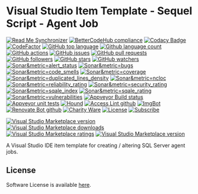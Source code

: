 # Visual Studio Item Template - Sequel Script - Agent Job 

<!--BadgesSTART-->
<!-- Powered by https://github.com/GregTrevellick/ReadMeSynchronizer -->
[![Read Me Synchronizer](https://img.shields.io/badge/-powered%20by%20ReadMeSynchronizer-brightgreen.svg)](https://github.com/GregTrevellick/ReadMeSynchronizer)
[![BetterCodeHub compliance](https://bettercodehub.com/edge/badge/GregTrevellick/VsixItemTemplateSqlScriptAgentJob?branch=master)](https://bettercodehub.com/results/GregTrevellick/VsixItemTemplateSqlScriptAgentJob)
[![Codacy Badge](https://api.codacy.com/project/badge/Grade/da72094a1ff0476e88a4f9d598f2d5ec)](https://www.codacy.com/project/gtrevellick/VsixItemTemplateSqlScriptAgentJob/dashboard?utm_source=github.com&amp;utm_medium=referral&amp;utm_content=GregTrevellick/VsixItemTemplateSqlScriptAgentJob&amp;utm_campaign=Badge_Grade_Dashboard)
 [![CodeFactor](https://www.codefactor.io/repository/github/GregTrevellick/VsixItemTemplateSqlScriptAgentJob/badge)](https://www.codefactor.io/repository/github/GregTrevellick/VsixItemTemplateSqlScriptAgentJob)
    [![GitHub top language](https://img.shields.io/github/languages/top/GregTrevellick/VsixItemTemplateSqlScriptAgentJob.svg)](https://github.com/GregTrevellick/VsixItemTemplateSqlScriptAgentJob)
[![Github language count](https://img.shields.io/github/languages/count/GregTrevellick/VsixItemTemplateSqlScriptAgentJob.svg)](https://github.com/GregTrevellick/VsixItemTemplateSqlScriptAgentJob)
[![GitHub actions](https://github.com/GregTrevellick/VsixItemTemplateSqlScriptAgentJob/workflows/.NET%20Core/badge.svg)](https://github.com/GregTrevellick/VsixItemTemplateSqlScriptAgentJob/actions)
[![GitHub issues](https://img.shields.io/github/issues-raw/GregTrevellick/VsixItemTemplateSqlScriptAgentJob.svg)](https://github.com/GregTrevellick/VsixItemTemplateSqlScriptAgentJob/issues)
[![GitHub pull requests](https://img.shields.io/github/issues-pr-raw/GregTrevellick/VsixItemTemplateSqlScriptAgentJob.svg)](https://github.com/GregTrevellick/VsixItemTemplateSqlScriptAgentJob/pulls)
[![GitHub followers](https://img.shields.io/github/followers/GregTrevellick.svg)](https://github.com/GregTrevellick?tab=followers)
[![GitHub stars](https://img.shields.io/github/stars/GregTrevellick/VsixItemTemplateSqlScriptAgentJob.svg)](https://github.com/GregTrevellick/VsixItemTemplateSqlScriptAgentJob)
[![GitHub watchers](https://img.shields.io/github/watchers/GregTrevellick/VsixItemTemplateSqlScriptAgentJob.svg)](https://github.com/GregTrevellick/VsixItemTemplateSqlScriptAgentJob/watchers)
[![Sonar&metric=alert_status](https://sonarcloud.io/api/project_badges/measure?project=VsixItemTemplateSqlScriptAgentJob&metric=alert_status)](https://sonarcloud.io/dashboard?id=VsixItemTemplateSqlScriptAgentJob)
[![Sonar&metric=bugs](https://sonarcloud.io/api/project_badges/measure?project=VsixItemTemplateSqlScriptAgentJob&metric=bugs)](https://sonarcloud.io/component_measures?id=VsixItemTemplateSqlScriptAgentJob&metric=bugs)
[![Sonar&metric=code_smells](https://sonarcloud.io/api/project_badges/measure?project=VsixItemTemplateSqlScriptAgentJob&metric=code_smells)](https://sonarcloud.io/component_measures?id=VsixItemTemplateSqlScriptAgentJob&metric=code_smells)
[![Sonar&metric=coverage](https://sonarcloud.io/api/project_badges/measure?project=VsixItemTemplateSqlScriptAgentJob&metric=coverage)](https://sonarcloud.io/component_measures?id=VsixItemTemplateSqlScriptAgentJob&metric=Coverage)
[![Sonar&metric=duplicated_lines_density](https://sonarcloud.io/api/project_badges/measure?project=VsixItemTemplateSqlScriptAgentJob&metric=duplicated_lines_density)](https://sonarcloud.io/component_measures?id=VsixItemTemplateSqlScriptAgentJob&metric=duplicated_lines)
[![Sonar&metric=ncloc](https://sonarcloud.io/api/project_badges/measure?project=VsixItemTemplateSqlScriptAgentJob&metric=ncloc)](https://sonarcloud.io/component_measures?id=VsixItemTemplateSqlScriptAgentJob&metric=ncloc)
[![Sonar&metric=reliability_rating](https://sonarcloud.io/api/project_badges/measure?project=VsixItemTemplateSqlScriptAgentJob&metric=reliability_rating)](https://sonarcloud.io/component_measures?id=VsixItemTemplateSqlScriptAgentJob&metric=reliability_rating)
[![Sonar&metric=security_rating](https://sonarcloud.io/api/project_badges/measure?project=VsixItemTemplateSqlScriptAgentJob&metric=security_rating)](https://sonarcloud.io/component_measures?id=VsixItemTemplateSqlScriptAgentJob&metric=security_rating)
[![Sonar&metric=sqale_index](https://sonarcloud.io/api/project_badges/measure?project=VsixItemTemplateSqlScriptAgentJob&metric=sqale_index)](https://sonarcloud.io/component_measures?id=VsixItemTemplateSqlScriptAgentJob&metric=sqale_index)
[![Sonar&metric=sqale_rating](https://sonarcloud.io/api/project_badges/measure?project=VsixItemTemplateSqlScriptAgentJob&metric=sqale_rating)](https://sonarcloud.io/component_measures?id=VsixItemTemplateSqlScriptAgentJob&metric=sqale_rating)
[![Sonar&metric=vulnerabilities](https://sonarcloud.io/api/project_badges/measure?project=VsixItemTemplateSqlScriptAgentJob&metric=vulnerabilities)](https://sonarcloud.io/component_measures?id=VsixItemTemplateSqlScriptAgentJob&metric=vulnerabilities)
[![Appveyor Build status](https://ci.appveyor.com/api/projects/status/3f80s4w2lph6065r?svg=true)](https://ci.appveyor.com/project/GregTrevellick/VsixItemTemplateSqlScriptAgentJob)
[![Appveyor unit tests](https://img.shields.io/appveyor/tests/GregTrevellick/VsixItemTemplateSqlScriptAgentJob.svg)](https://ci.appveyor.com/project/GregTrevellick/VsixItemTemplateSqlScriptAgentJob/build/tests)
 [![Hound](https://img.shields.io/badge/hound_ci-checked-brightgreen.svg)](https://houndci.com/)
[![Access Lint github](https://img.shields.io/badge/a11y-checked-brightgreen.svg)](https://www.accesslint.com)
[![ImgBot](https://img.shields.io/badge/images-optimized-brightgreen.svg)](https://imgbot.net/)
[![Renovate Bot github](https://img.shields.io/badge/renovatebot-checked-brightgreen.svg)](https://renovatebot.com/)
[![Charity Ware](https://img.shields.io/badge/charity%20ware-thank%20you-brightgreen.svg)](https://github.com/GregTrevellick/MiscellaneousArtefacts/wiki/Charity-Ware)
[![License](https://img.shields.io/github/license/gittools/gitlink.svg)](/LICENSE.txt)
[![Subscribe](https://img.shields.io/badge/subscribe%20to%20receive%20notificatons-grey.svg)](https://github.com/GregTrevellick/VsixItemTemplateSqlScriptAgentJob/subscription)
 
[![Visual Studio Marketplace version](https://img.shields.io/badge/-ItemTemplateSqlScriptAgentJob-%23e2165e.svg)](https://marketplace.visualstudio.com/items?itemName=GregTrevellick.ItemTemplateSqlScriptAgentJob)
[![Visual Studio Marketplace downloads](https://vsmarketplacebadge.apphb.com/installs/GregTrevellick.ItemTemplateSqlScriptAgentJob.svg)](https://marketplace.visualstudio.com/items?itemName=GregTrevellick.ItemTemplateSqlScriptAgentJob)
[![Visual Studio Marketplace ratings](https://vsmarketplacebadge.apphb.com/rating/GregTrevellick.ItemTemplateSqlScriptAgentJob.svg)](https://marketplace.visualstudio.com/items?itemName=GregTrevellick.ItemTemplateSqlScriptAgentJob)
[![Visual Studio Marketplace version](https://vsmarketplacebadge.apphb.com/version/GregTrevellick.ItemTemplateSqlScriptAgentJob.svg)](https://marketplace.visualstudio.com/items?itemName=GregTrevellick.ItemTemplateSqlScriptAgentJob)

<!--BadgesEND-->

A Visual Studio IDE item template for creating / altering SQL Server agent jobs.

## License

Software License is available [here](/LICENSE.txt).
